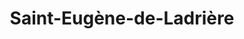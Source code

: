 ---
title: Saint-Eugène-de-Ladrière
url: /saint-eugene-de-ladriere/
latitude: 48.253
longitude: -68.795
---